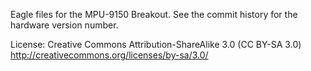 Eagle files for the MPU-9150 Breakout. See the commit history for the hardware version number.

License: Creative Commons Attribution-ShareAlike 3.0 (CC BY-SA 3.0)
http://creativecommons.org/licenses/by-sa/3.0/
